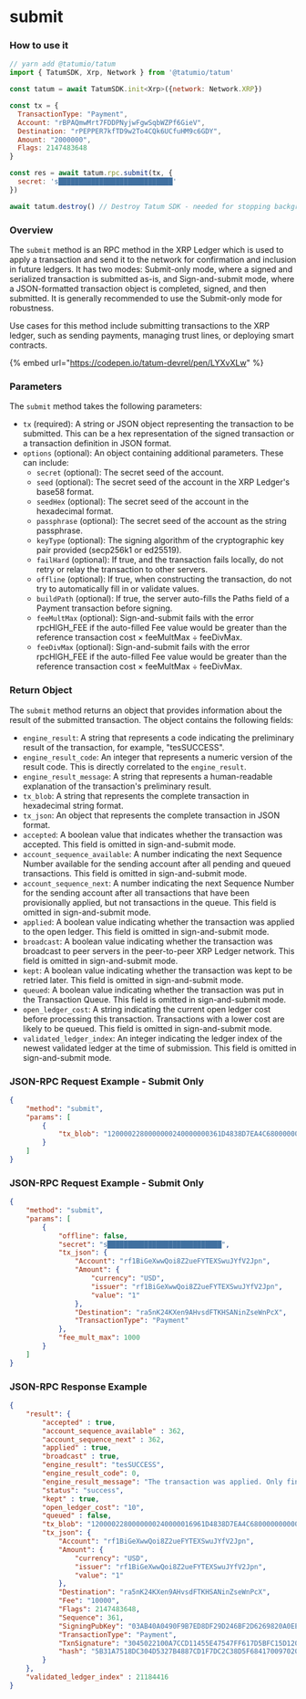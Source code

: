 # submit

### How to use it

```javascript
// yarn add @tatumio/tatum
import { TatumSDK, Xrp, Network } from '@tatumio/tatum'

const tatum = await TatumSDK.init<Xrp>({network: Network.XRP})

const tx = {
  TransactionType: "Payment",
  Account: "rBPAQmwMrt7FDDPNyjwFgwSqbWZPf6GieV",
  Destination: "rPEPPER7kfTD9w2To4CQk6UCfuHM9c6GDY",
  Amount: "2000000",
  Flags: 2147483648
}

const res = await tatum.rpc.submit(tx, {
  secret: 's████████████████████████████'
})

await tatum.destroy() // Destroy Tatum SDK - needed for stopping background jobs
```

### Overview

The `submit` method is an RPC method in the XRP Ledger which is used to apply a transaction and send it to the network for confirmation and inclusion in future ledgers. It has two modes: Submit-only mode, where a signed and serialized transaction is submitted as-is, and Sign-and-submit mode, where a JSON-formatted transaction object is completed, signed, and then submitted. It is generally recommended to use the Submit-only mode for robustness.

Use cases for this method include submitting transactions to the XRP ledger, such as sending payments, managing trust lines, or deploying smart contracts.

{% embed url="https://codepen.io/tatum-devrel/pen/LYXvXLw" %}

### Parameters

The `submit` method takes the following parameters:

* `tx` (required): A string or JSON object representing the transaction to be submitted. This can be a hex representation of the signed transaction or a transaction definition in JSON format.
* `options` (optional): An object containing additional parameters. These can include:
  * `secret` (optional): The secret seed of the account.
  * `seed` (optional): The secret seed of the account in the XRP Ledger's base58 format.
  * `seedHex` (optional): The secret seed of the account in the hexadecimal format.
  * `passphrase` (optional): The secret seed of the account as the string passphrase.
  * `keyType` (optional): The signing algorithm of the cryptographic key pair provided (secp256k1 or ed25519).
  * `failHard` (optional): If true, and the transaction fails locally, do not retry or relay the transaction to other servers.
  * `offline` (optional): If true, when constructing the transaction, do not try to automatically fill in or validate values.
  * `buildPath` (optional): If true, the server auto-fills the Paths field of a Payment transaction before signing.
  * `feeMultMax` (optional): Sign-and-submit fails with the error rpcHIGH\_FEE if the auto-filled Fee value would be greater than the reference transaction cost × feeMultMax ÷ feeDivMax.
  * `feeDivMax` (optional): Sign-and-submit fails with the error rpcHIGH\_FEE if the auto-filled Fee value would be greater than the reference transaction cost × feeMultMax ÷ feeDivMax.

### Return Object

The `submit` method returns an object that provides information about the result of the submitted transaction. The object contains the following fields:

* `engine_result`: A string that represents a code indicating the preliminary result of the transaction, for example, "tesSUCCESS".
* `engine_result_code`: An integer that represents a numeric version of the result code. This is directly correlated to the `engine_result`.
* `engine_result_message`: A string that represents a human-readable explanation of the transaction's preliminary result.
* `tx_blob`: A string that represents the complete transaction in hexadecimal string format.
* `tx_json`: An object that represents the complete transaction in JSON format.
* `accepted`: A boolean value that indicates whether the transaction was accepted. This field is omitted in sign-and-submit mode.
* `account_sequence_available`: A number indicating the next Sequence Number available for the sending account after all pending and queued transactions. This field is omitted in sign-and-submit mode.
* `account_sequence_next`: A number indicating the next Sequence Number for the sending account after all transactions that have been provisionally applied, but not transactions in the queue. This field is omitted in sign-and-submit mode.
* `applied`: A boolean value indicating whether the transaction was applied to the open ledger. This field is omitted in sign-and-submit mode.
* `broadcast`: A boolean value indicating whether the transaction was broadcast to peer servers in the peer-to-peer XRP Ledger network. This field is omitted in sign-and-submit mode.
* `kept`: A boolean value indicating whether the transaction was kept to be retried later. This field is omitted in sign-and-submit mode.
* `queued`: A boolean value indicating whether the transaction was put in the Transaction Queue. This field is omitted in sign-and-submit mode.
* `open_ledger_cost`: A string indicating the current open ledger cost before processing this transaction. Transactions with a lower cost are likely to be queued. This field is omitted in sign-and-submit mode.
* `validated_ledger_index`: An integer indicating the ledger index of the newest validated ledger at the time of submission. This field is omitted in sign-and-submit mode.

### JSON-RPC Request Example - Submit Only

```json
{
    "method": "submit",
    "params": [
        {
            "tx_blob": "1200002280000000240000000361D4838D7EA4C6800000000000000000000000000055534400000000004B4E9C06F24296074F7BC48F92A97916C6DC5EA968400000000000000A732103AB40A0490F9B7ED8DF29D246BF2D6269820A0EE7742ACDD457BEA7C7D0931EDB74473045022100D184EB4AE5956FF600E7536EE459345C7BBCF097A84CC61A93B9AF7197EDB98702201CEA8009B7BEEBAA2AACC0359B41C427C1C5B550A4CA4B80CF2174AF2D6D5DCE81144B4E9C06F24296074F7BC48F92A97916C6DC5EA983143E9D4A2B8AA0780F682D136F7A56D6724EF53754"
        }
    ]
}
```

### JSON-RPC Request Example - Submit Only

```json
{
    "method": "submit",
    "params": [
        {
            "offline": false,
            "secret": "s████████████████████████████",
            "tx_json": {
                "Account": "rf1BiGeXwwQoi8Z2ueFYTEXSwuJYfV2Jpn",
                "Amount": {
                    "currency": "USD",
                    "issuer": "rf1BiGeXwwQoi8Z2ueFYTEXSwuJYfV2Jpn",
                    "value": "1"
                },
                "Destination": "ra5nK24KXen9AHvsdFTKHSANinZseWnPcX",
                "TransactionType": "Payment"
            },
            "fee_mult_max": 1000
        }
    ]
}
```

### JSON-RPC Response Example

```json
{
    "result": {
        "accepted" : true,
        "account_sequence_available" : 362,
        "account_sequence_next" : 362,
        "applied" : true,
        "broadcast" : true,
        "engine_result": "tesSUCCESS",
        "engine_result_code": 0,
        "engine_result_message": "The transaction was applied. Only final in a validated ledger.",
        "status": "success",
        "kept" : true,
        "open_ledger_cost": "10",
        "queued" : false,
        "tx_blob": "1200002280000000240000016961D4838D7EA4C6800000000000000000000000000055534400000000004B4E9C06F24296074F7BC48F92A97916C6DC5EA9684000000000002710732103AB40A0490F9B7ED8DF29D246BF2D6269820A0EE7742ACDD457BEA7C7D0931EDB74473045022100A7CCD11455E47547FF617D5BFC15D120D9053DFD0536B044F10CA3631CD609E502203B61DEE4AC027C5743A1B56AF568D1E2B8E79BB9E9E14744AC87F38375C3C2F181144B4E9C06F24296074F7BC48F92A97916C6DC5EA983143E9D4A2B8AA0780F682D136F7A56D6724EF53754",
        "tx_json": {
            "Account": "rf1BiGeXwwQoi8Z2ueFYTEXSwuJYfV2Jpn",
            "Amount": {
                "currency": "USD",
                "issuer": "rf1BiGeXwwQoi8Z2ueFYTEXSwuJYfV2Jpn",
                "value": "1"
            },
            "Destination": "ra5nK24KXen9AHvsdFTKHSANinZseWnPcX",
            "Fee": "10000",
            "Flags": 2147483648,
            "Sequence": 361,
            "SigningPubKey": "03AB40A0490F9B7ED8DF29D246BF2D6269820A0EE7742ACDD457BEA7C7D0931EDB",
            "TransactionType": "Payment",
            "TxnSignature": "3045022100A7CCD11455E47547FF617D5BFC15D120D9053DFD0536B044F10CA3631CD609E502203B61DEE4AC027C5743A1B56AF568D1E2B8E79BB9E9E14744AC87F38375C3C2F1",
            "hash": "5B31A7518DC304D5327B4887CD1F7DC2C38D5F684170097020C7C9758B973847"
        }
    },
    "validated_ledger_index" : 21184416
}
```
